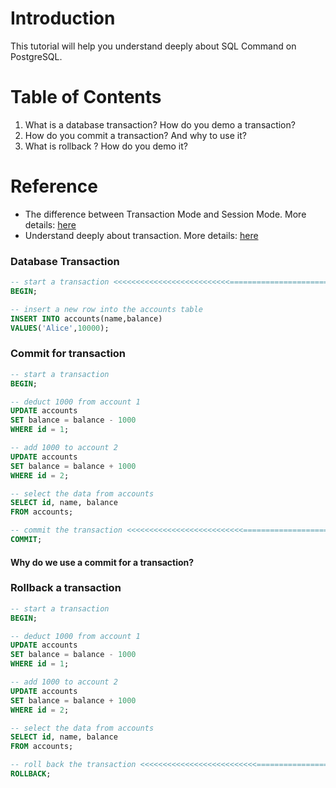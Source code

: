 # Introduction
This tutorial will help you understand deeply about SQL Command on PostgreSQL.

# Table of Contents
1. What is a database transaction? How do you demo a transaction?
2. How do you commit a transaction? And why to use it?
3. What is rollback ? How do you demo it?
# Reference
* The difference between Transaction Mode and Session Mode. More details: [here](https://qurosity.com/oracle-session-transaction/)
* Understand deeply about transaction. More details: [here](https://www.postgresqltutorial.com/postgresql-tutorial/postgresql-transaction/)

### Database Transaction

```sql
-- start a transaction <<<<<<<<<<<<<<<<<<<<<<<<<<=========================
BEGIN;

-- insert a new row into the accounts table
INSERT INTO accounts(name,balance)
VALUES('Alice',10000);

```

### Commit for transaction
```sql
-- start a transaction
BEGIN;

-- deduct 1000 from account 1
UPDATE accounts 
SET balance = balance - 1000
WHERE id = 1;

-- add 1000 to account 2
UPDATE accounts
SET balance = balance + 1000
WHERE id = 2; 

-- select the data from accounts
SELECT id, name, balance
FROM accounts;

-- commit the transaction <<<<<<<<<<<<<<<<<<<<<<<<<<=========================
COMMIT;
```
#### Why do we use a commit for a transaction?

### Rollback a transaction
```sql
-- start a transaction
BEGIN;

-- deduct 1000 from account 1
UPDATE accounts 
SET balance = balance - 1000
WHERE id = 1;

-- add 1000 to account 2
UPDATE accounts
SET balance = balance + 1000
WHERE id = 2; 

-- select the data from accounts
SELECT id, name, balance
FROM accounts;

-- roll back the transaction <<<<<<<<<<<<<<<<<<<<<<<<<<=========================
ROLLBACK;
```

